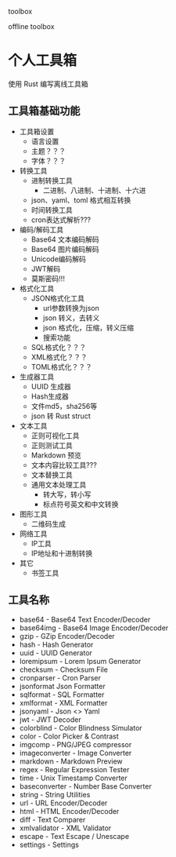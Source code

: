 toolbox

offline toolbox



# 个人工具箱

使用 Rust 编写离线工具箱

## 工具箱基础功能

- 工具箱设置
  - 语言设置
  - 主题？？？
  - 字体？？？
- 转换工具
  - 进制转换工具
    - 二进制、八进制、十进制、十六进
  - json、yaml、toml 格式相互转换
  - 时间转换工具
  - cron表达式解析???
- 编码/解码工具
  - Base64  文本编码解码
  - Base64 图片编码解码
  - Unicode编码解码
  - JWT解码
  - 莫斯密码!!!
- 格式化工具
  - JSON格式化工具
    - url参数转换为json
    - json 转义，去转义
    - json 格式化，压缩，转义压缩
    - 搜索功能
  - SQL格式化？？？
  - XML格式化？？？
  - TOML格式化？？？
- 生成器工具
  - UUID 生成器
  - Hash生成器
  - 文件md5，sha256等
  - json 转 Rust struct
- 文本工具
  - 正则可视化工具
  - 正则测试工具
  - Markdown 预览
  - 文本内容比较工具???
  - 文本替换工具
  - 通用文本处理工具
    - 转大写，转小写
    - 标点符号英文和中文转换
- 图形工具
  - 二维码生成
- 网络工具
  - IP工具
  - IP地址和十进制转换
- 其它
  - 书签工具


## 工具名称

- base64 - Base64 Text Encoder/Decoder
- base64img - Base64 Image Encoder/Decoder
- gzip - GZip Encoder/Decoder
- hash - Hash Generator
- uuid - UUID Generator
- loremipsum - Lorem Ipsum Generator
- checksum - Checksum File
- cronparser - Cron Parser
- jsonformat Json Formatter
- sqlformat - SQL Formatter
- xmlformat - XML Formatter
- jsonyaml - Json <> Yaml
- jwt - JWT Decoder
- colorblind - Color Blindness Simulator
- color - Color Picker & Contrast
- imgcomp - PNG/JPEG compressor
- imageconverter - Image Converter
- markdown - Markdown Preview
- regex - Regular Expression Tester
- time - Unix Timestamp Converter
- baseconverter - Number Base Converter
- string - String Utilities
- url - URL Encoder/Decoder
- html - HTML Encoder/Decoder
- diff - Text Comparer
- xmlvalidator - XML Validator
- escape - Text Escape / Unescape
- settings - Settings


